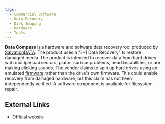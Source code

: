 ```yaml
---
tags:
  - Commercial Software
  - Data Recovery
  - Disk Imaging
  - Hardware
  - Tools
---
```

**Data Compass** is a hardware and software data recovery tool produced
by [SalvationDATA](salvationdata.md). The product uses a "3+1
Data Recovery" to restore damaged media. The product is intended to
recover data from hard drives with multiple bad sectors, platter surface
problems, head instabilities, or are making clicking sounds. The vendor
claims to spin up hard drives using an emulated
[firmware](firmware.md) rather than the drive's own firmware.
This could enable recovery from damaged hardware, but this claim has not
been independently verified. A software component is available for
filesystem repair.

## External Links

* [Official website](http://www.salvationdata.com)
